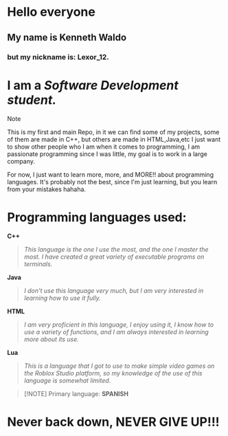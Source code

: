 # Hello everyone

## My name is Kenneth Waldo 
### but my nickname is: **Lexor_12.**
# I am a *Software Development student.*

> [!NOTE]
This is my first and main Repo, in it we can find some of my projects, some of them are made in C++, but others are made in HTML,Java,etc I just want to show other people who I am when it comes to programming, I am passionate programming since I was little, my goal is to work in a large company.

For now, I just want to learn more, more, and MORE!! about programming languages.
It's probably not the best, since I'm just learning, but you learn from your mistakes hahaha.



# Programming languages used:

**C++**
>*This language is the one I use the most, and the one I master the most. I have created a great variety of executable programs on terminals.*


**Java**
>*I don't use this language very much, but I am very interested in learning how to use it fully.*

**HTML**
>*I am very proficient in this language, I enjoy using it, I know how to use a variety of functions, and I am always interested in learning more about its use.*


**Lua**
>*This is a language that I got to use to make simple video games on the Roblox Studio platform, so my knowledge of the use of this language is somewhat limited.*


>  [!NOTE]
Primary language: **SPANISH**

# Never back down, NEVER GIVE UP!!!
